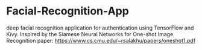 # Facial-Recognition-App
deep facial recognition application for authentication using TensorFlow and Kivy. 
Inspired by the Siamese Neural Networks for One-shot Image Recognition paper: https://www.cs.cmu.edu/~rsalakhu/papers/oneshot1.pdf
